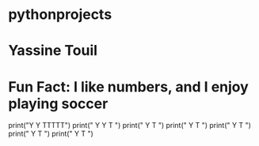 # pythonprojects
# Yassine Touil
# Fun Fact: I like numbers, and I enjoy playing soccer
print("Y   Y   TTTTT")
print(" Y Y      T  ")
print("  Y       T  ")
print("  Y       T  ")
print("  Y       T  ")
print("  Y       T  ")
print("  Y       T  ")
